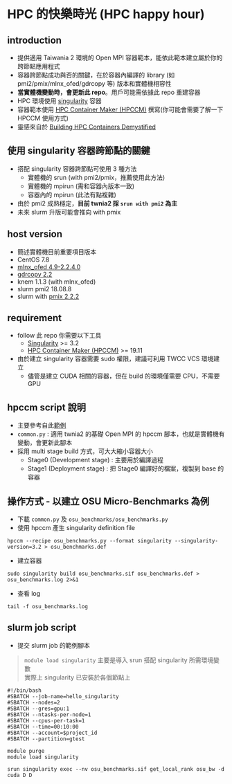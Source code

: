 # HPC 的快樂時光 (HPC happy hour)

## introduction
- 提供適用 Taiwania 2 環境的 Open MPI 容器範本，能依此範本建立屬於你的跨節點應用程式
- 容器跨節點成功與否的關鍵，在於容器內編譯的 library (如 pmi2/pmix/mlnx_ofed/gdrcopy 等) 版本和實體機相容性
- **當實體機變動時，會更新此 repo**。用戶可能需依據此 repo 重建容器
- HPC 環境使用 [singularity](https://sylabs.io/singularity) 容器
- 容器範本使用 [HPC Container Maker (HPCCM)](https://github.com/NVIDIA/hpc-container-maker) 撰寫(你可能會需要了解一下 HPCCM 使用方式)
- 靈感來自於 [Building HPC Containers Demystified](https://developer.nvidia.com/blog/building-hpc-containers-demystified)

## 使用 singularity 容器跨節點的關鍵
- 搭配 singularity 容器跨節點可使用 3 種方法
  - 實體機的 srun (with pmi2/pmix，推薦使用此方法)
  - 實體機的 mpirun (需和容器內版本一致)
  - 容器內的 mpirun (此法有點複雜)
- 由於 pmi2 成熟穩定，**目前 twnia2 採 `srun with pmi2` 為主**
- 未來 slurm 升版可能會推向 with pmix 

## host version
- 簡述實體機目前重要項目版本
- CentOS 7.8 
- [mlnx_ofed 4.9-2.2.4.0](https://docs.mellanox.com/display/MLNXOFEDv492240/)
- [gdrcopy 2.2](https://github.com/NVIDIA/gdrcopy/releases/tag/v2.1)
- knem 1.1.3 (with mlnx_ofed)
- slurm pmi2 18.08.8
- slurm with [pmix 2.2.2](https://github.com/openpmix/openpmix/tree/v2.2.2) 

## requirement
- follow 此 repo 你需要以下工具
  - [Singularity](https://sylabs.io/singularity)  >= 3.2  
  - [HPC Container Maker (HPCCM)](https://github.com/NVIDIA/hpc-container-maker)  >= 19.11
- 由於建立 singularity 容器需要 sudo 權限，建議可利用 TWCC VCS 環境建立 
  - 儘管是建立 CUDA 相關的容器，但在 build 的環境僅需要 CPU，不需要 GPU

## hpccm script 說明
- 主要參考自此[範例](https://github.com/NVIDIA/hpc-container-maker/tree/master/recipes/osu_benchmarks)
- `common.py` : 適用 twnia2 的基礎 Open MPI 的 hpccm 腳本，也就是實體機有變動，會更新此腳本
- 採用 multi stage build 方式，可大大縮小容器大小
  - Stage0 (Development stage) : 主要用於編譯過程
  - Stage1 (Deployment stage) : 把 Stage0 編譯好的檔案，複製到 base 的容器

## 操作方式 - 以建立 OSU Micro-Benchmarks 為例 
- 下載 `common.py` 及 `osu_benchmarks/osu_benchmarks.py`
- 使用 hpccm 產生 singularity definition file
```bash=
hpccm --recipe osu_benchmarks.py --format singularity --singularity-version=3.2 > osu_benchmarks.def
```
- 建立容器
```bash=
sudo singularity build osu_benchmarks.sif osu_benchmarks.def > osu_benchmarks.log 2>&1
```
- 查看 log
```bash=
tail -f osu_benchmarks.log 
```

## slurm job script
- 提交 slurm job 的範例腳本
> `module load singularity` 主要是導入 srun 搭配 singularity 所需環境變數  
> 實際上 singularity 已安裝於各個節點上  
```bash=
#!/bin/bash
#SBATCH --job-name=hello_singularity
#SBATCH --nodes=2
#SBATCH --gres=gpu:1 
#SBATCH --ntasks-per-node=1
#SBATCH --cpus-per-task=1
#SBATCH --time=00:10:00
#SBATCH --account=$project_id    
#SBATCH --partition=gtest

module purge
module load singularity

srun singularity exec --nv osu_benchmarks.sif get_local_rank osu_bw -d cuda D D
```
